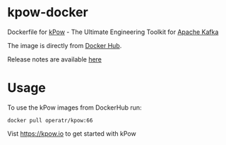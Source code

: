 # kpow-docker

Dockerfile for [kPow](https://kpow.io) - The Ultimate Engineering Toolkit for [Apache Kafka](http://kafka.apache.org/)

The image is directly from [Docker Hub]((https://hub.docker.com/r/operatr/kpow)). 

Release notes are available [here](https://kpow.io/releases/)

# Usage

To use the kPow images from DockerHub run:

```
docker pull operatr/kpow:66
```

Vist https://kpow.io to get started with kPow